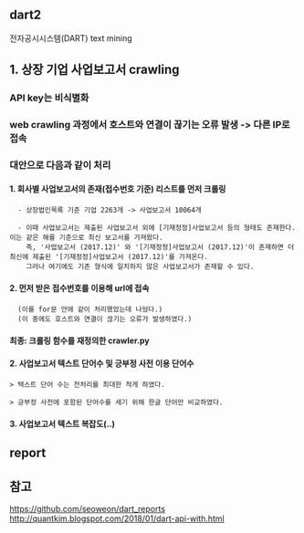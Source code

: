 ## dart2
전자공시시스템(DART) text mining

## 1. 상장 기업 사업보고서 crawling

 ### API key는 비식별화
 
 ### web crawling 과정에서 호스트와 연결이 끊기는 오류 발생 -> 다른 IP로 접속
 
 ### 대안으로 다음과 같이 처리
 
 #### 1. 회사별 사업보고서의 존재(접수번호 기준) 리스트를 먼저 크롤링
 
      - 상장법인목록 기준 기업 2263개 -> 사업보고서 10064개
      
      - 이때 사업보고서는 제출된 사업보고서 외에 [기재정정]사업보고서 등의 형태도 존재한다. 이는 같은 해를 기준으로 최신 보고서를 가져왔다.
        즉, '사업보고서 (2017.12)' 와 '[기재정정]사업보고서 (2017.12)'이 존재하면 더 최신에 제출된 '[기재정정]사업보고서 (2017.12)'를 가져온다.
        그러나 여기에도 기존 형식에 일치하지 않은 사업보고서가 존재할 수 있다.
        
 #### 2. 먼저 받은 접수번호를 이용해 url에 접속
      (이를 for문 안에 같이 처리했었는데 나눴다.)
      (이 중에도 호스트와 연결이 끊기는 오류가 발생하였다.)
      
 #### 최종: 크롤링 함수를 재정의한 crawler.py
      
#### 2. 사업보고서 텍스트 단어수 및 긍부정 사전 이용 단어수

    > 텍스트 단어 수는 전처리를 최대한 적게 하였다.
    
    > 긍부정 사전에 포함된 단어수를 세기 위해 한글 단어만 비교하였다.

#### 3. 사업보고서 텍스트 복잡도(..)

## report


## 참고 ####
https://github.com/seoweon/dart_reports
http://quantkim.blogspot.com/2018/01/dart-api-with.html

